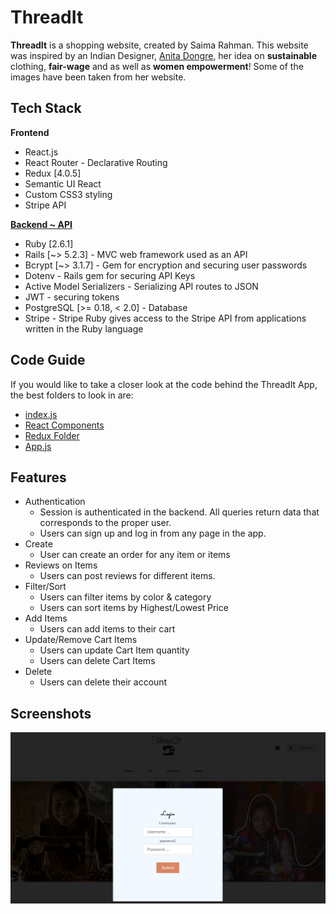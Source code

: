    #                                                  ThreadIt
**ThreadIt** is a shopping website, created by Saima Rahman. This website was inspired by an Indian Designer, [Anita Dongre](https://us.anitadongre.com/), her idea on **sustainable** clothing, **fair-wage** and as well as **women empowerment**! Some of the images have been taken from her website. 
  
   ## Tech Stack 
**Frontend** 
- React.js
- React Router - Declarative Routing
- Redux [4.0.5]
- Semantic UI React
- Custom CSS3 styling
- Stripe API

**[Backend ~ API](https://github.com/saimaar/threadIt-API)**
- Ruby [2.6.1]
- Rails [~> 5.2.3] - MVC web framework used as an API
- Bcrypt [~> 3.1.7] - Gem for encryption and securing user passwords
- Dotenv - Rails gem for securing API Keys
- Active Model Serializers - Serializing API routes to JSON
- JWT - securing tokens
- PostgreSQL [>= 0.18, < 2.0] - Database
- Stripe - Stripe Ruby gives access to the Stripe API from applications written in the Ruby language

## Code Guide 
If you would like to take a closer look at the code behind the ThreadIt App, the best folders to look in are:
- [index.js](src/index.js)
- [React Components](src/Components)
- [Redux Folder](src/Redux)
- [App.js](src/App.js)

## Features
- Authentication
   - Session is authenticated in the backend. All queries return data that corresponds to the proper user.
   - Users can sign up and log in from any page in the app.
- Create 
   - User can create an order for any item or items
- Reviews on Items
   - Users can post reviews for different items.
- Filter/Sort 
   - Users can filter items by color & category
   - Users can sort items by Highest/Lowest Price
- Add Items
   - Users can add items to their cart 
- Update/Remove Cart Items
   - Users can update Cart Item quantity
   - Users can delete Cart Items
- Delete
   - Users can delete their account
## Screenshots 

![image](src/image-folder/img1.png)

